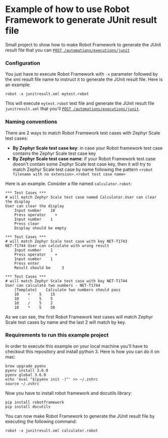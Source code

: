 # Example of how to use Robot Framework to generate JUnit result file

Small project to show how to make Robot Framework to generate the JUnit result file that you can [`POST /automations/executions/junit`](https://support.smartbear.com/zephyr-scale-cloud/api-docs/#operation/createJUnitExecutions)

### Configuration

You just have to execute Robot Framework with `-x` parameter followed by the xml result file name to instruct it to generate the JUnit result file. Here is an example:

```
robot -x junitresult.xml mytest.robot
```

This will execute `mytest.robot` test file and generate the JUnit result file `junitresult.xml` that you'll [`POST /automations/executions/junit`](https://support.smartbear.com/zephyr-scale-cloud/api-docs/#operation/createJUnitExecutions).


### Naming conventions

There are 2 ways to match Robot Framework test cases with Zephyr Scale test cases:
- **By Zephyr Scale test case key**: in case your Robot framework test case contains the Zephyr Scale test case key
- **By Zephyr Scale test case name**: if your Robot Framework test case doesn't contain some Zephyr Scale test case key, then it will try to match Zephyr Scale test case by name following the pattern `<robot filename with no extension>.<robot test case name>` 

Here is an example. Consider a file named `calculator.robot`:
```robotframework
*** Test Cases ***
# will match Zephyr Scale test case named Calculator.User can clear the display
User can clear the display
    Input number    10
    Press operator    +
    Input number    1
    Press clear 
    Display should be empty

*** Test Cases ***
# will match Zephyr Scale test case with key NET-T1743
NET-T1744 User can calculate with wrong result 
    Input number    1
    Press operator    +
    Input number    1
    Press enter 
    Result should be     3

*** Test Cases ***
# will match Zephyr Scale test case with key NET-T1744
User can calculate two numbers - NET-T1744
    [Template]    Calculate two numbers should pass
    10    +    5    15
    10    -    5    5
    10    /    5    2
    10    *    5    50
```
As we can see, the first Robot Framework test cases will match Zephyr Scale test cases by name and the last 2 will match by key.

### Requirements to run this example project

In order to execute this example on your local machine you’ll have to checkout this repository and install python 3. Here is how you can do it on mac:

```
brew upgrade pyenv
pyenv install 3.6.0
pyenv global 3.6.0
echo 'eval "$(pyenv init -)"' >> ~/.zshrc
source ~/.zshrc
```

Now you have to install robot framework and docutils library:

```
pip install robotframework
pip install docutils
```

You can now make Robot Framework to generate the JUnit result file by executing the following command:

```
robot -x junitresult.xml calculator.robot
```